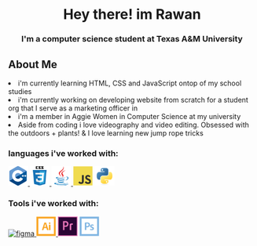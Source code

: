 <h1 align="center"> Hey there! im Rawan </h1>
<h3 align="center"> I'm a computer science student at Texas A&M University </h3>

## About Me
<li>i'm currently learning HTML, CSS and JavaScript ontop of my school studies
<li>i'm currently working on developing website from scratch for a student org that I serve as a marketing officer in  
<li>i'm a member in Aggie Women in Computer Science at my university
<li>Aside from coding i love videography and video editing. Obsessed with the outdoors + plants! & I love learning new jump rope tricks 


### languages i've worked with:
<p align="left"> 
<a href="https://www.w3schools.com/cpp/" target="_blank"> <img src="https://raw.githubusercontent.com/devicons/devicon/master/icons/cplusplus/cplusplus-original.svg" alt="cplusplus" width="40" height="40"/> </a> <a href="https://www.w3schools.com/css/" target="_blank"> <img src="https://raw.githubusercontent.com/devicons/devicon/master/icons/css3/css3-original-wordmark.svg" alt="css3" width="40" height="40"/> </a> 
<a href="https://www.java.com" target="_blank"> <img src="https://raw.githubusercontent.com/devicons/devicon/master/icons/java/java-original.svg" alt="java" width="40" height="40"/> </a> <a href="https://developer.mozilla.org/en-US/docs/Web/JavaScript" target="_blank"> <img src="https://raw.githubusercontent.com/devicons/devicon/master/icons/javascript/javascript-original.svg" alt="javascript" width="40" height="40"/></a> <a href="https://www.python.org" target="_blank"> <img src="https://raw.githubusercontent.com/devicons/devicon/master/icons/python/python-original.svg" alt="python" width="40" height="40"/> </a> </p>

### Tools i've worked with:
<p align="left"> 
<a href="https://www.figma.com/" target="_blank"> <img src="https://www.vectorlogo.zone/logos/figma/figma-icon.svg" alt="figma" width="40" height="40"/> </a> 
<a href="https://www.adobe.com/products/illustrator.html"> <img src="https://raw.githubusercontent.com/devicons/devicon/master/icons/illustrator/illustrator-line.svg" alt="illustrator" width="40" height="40"/></a><a href="https://www.adobe.com/products/premiere.html"> <img src="https://github.com/devicons/devicon/blob/master/icons/premierepro/premierepro-original.svg" alt="premierepro-original.svg" width="40" height="40"/></a> <a href="https://www.photoshop.com/en" target="_blank"><img src="https://raw.githubusercontent.com/devicons/devicon/master/icons/photoshop/photoshop-line.svg" alt="photoshop" width="40" height="40"/></a>
</p>
